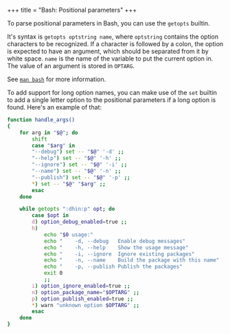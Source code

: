 +++
title = "Bash: Positional parameters"
+++

To parse positional parameters in Bash, you can use the `getopts` builtin.

It's syntax is `getopts optstring name`, where `optstring` contains the option characters to be recognized. If a character is followed by a colon, the option is expected to have an argument, which should be separated from it by white space. `name` is the name of the variable to put the current option in. The value of an argument is stored in `OPTARG`.

See [`man bash`](https://www.man7.org/linux/man-pages/man1/bash.1.html) for more information.

To add support for long option names, you can make use of the `set` builtin to add a single letter option to the positional parameters if a long option is found. Here's an example of that:

```bash
function handle_args()
{
    for arg in "$@"; do
        shift
        case "$arg" in
        "--debug") set -- "$@" '-d' ;;
        "--help") set -- "$@" '-h' ;;
        "--ignore") set -- "$@" '-i' ;;
        "--name") set -- "$@" '-n' ;;
        "--publish") set -- "$@" '-p' ;;
        *) set -- "$@" "$arg" ;;
        esac
    done

    while getopts ":dhin:p" opt; do
        case $opt in
        d) option_debug_enabled=true ;;
        h)
            echo "$0 usage:"
            echo "    -d, --debug   Enable debug messages"
            echo "    -h, --help    Show the usage message"
            echo "    -i, --ignore  Ignore existing packages"
            echo "    -n, --name    Build the package with this name"
            echo "    -p, --publish Publish the packages"
            exit 0
            ;;
        i) option_ignore_enabled=true ;;
        n) option_package_name="$OPTARG" ;;
        p) option_publish_enabled=true ;;
        *) warn "unknown option $OPTARG" ;;
        esac
    done
}
```
